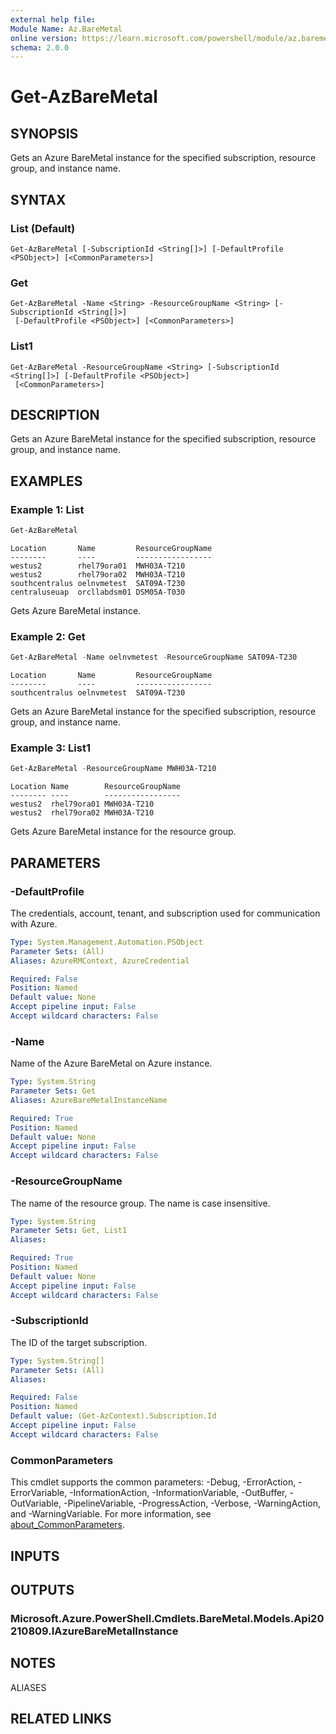 ```yaml
---
external help file:
Module Name: Az.BareMetal
online version: https://learn.microsoft.com/powershell/module/az.baremetal/get-azbaremetal
schema: 2.0.0
---
```


# Get-AzBareMetal

## SYNOPSIS
Gets an Azure BareMetal instance for the specified subscription, resource group, and instance name.

## SYNTAX

### List (Default)
```
Get-AzBareMetal [-SubscriptionId <String[]>] [-DefaultProfile <PSObject>] [<CommonParameters>]
```

### Get
```
Get-AzBareMetal -Name <String> -ResourceGroupName <String> [-SubscriptionId <String[]>]
 [-DefaultProfile <PSObject>] [<CommonParameters>]
```

### List1
```
Get-AzBareMetal -ResourceGroupName <String> [-SubscriptionId <String[]>] [-DefaultProfile <PSObject>]
 [<CommonParameters>]
```

## DESCRIPTION
Gets an Azure BareMetal instance for the specified subscription, resource group, and instance name.

## EXAMPLES

### Example 1: List
```powershell
Get-AzBareMetal
```

```output
Location       Name         ResourceGroupName
--------       ----         -----------------
westus2        rhel79ora01  MWH03A-T210
westus2        rhel79ora02  MWH03A-T210
southcentralus oelnvmetest  SAT09A-T230
centraluseuap  orcllabdsm01 DSM05A-T030
```

Gets Azure BareMetal instance.

### Example 2: Get
```powershell
Get-AzBareMetal -Name oelnvmetest -ResourceGroupName SAT09A-T230
```

```output
Location       Name         ResourceGroupName
--------       ----         -----------------
southcentralus oelnvmetest  SAT09A-T230
```

Gets an Azure BareMetal instance for the specified subscription, resource group, and instance name.

### Example 3: List1
```powershell
Get-AzBareMetal -ResourceGroupName MWH03A-T210
```

```output
Location Name        ResourceGroupName
-------- ----        -----------------
westus2  rhel79ora01 MWH03A-T210
westus2  rhel79ora02 MWH03A-T210
```

Gets Azure BareMetal instance for the resource group.

## PARAMETERS

### -DefaultProfile
The credentials, account, tenant, and subscription used for communication with Azure.

```yaml
Type: System.Management.Automation.PSObject
Parameter Sets: (All)
Aliases: AzureRMContext, AzureCredential

Required: False
Position: Named
Default value: None
Accept pipeline input: False
Accept wildcard characters: False
```

### -Name
Name of the Azure BareMetal on Azure instance.

```yaml
Type: System.String
Parameter Sets: Get
Aliases: AzureBareMetalInstanceName

Required: True
Position: Named
Default value: None
Accept pipeline input: False
Accept wildcard characters: False
```

### -ResourceGroupName
The name of the resource group.
The name is case insensitive.

```yaml
Type: System.String
Parameter Sets: Get, List1
Aliases:

Required: True
Position: Named
Default value: None
Accept pipeline input: False
Accept wildcard characters: False
```

### -SubscriptionId
The ID of the target subscription.

```yaml
Type: System.String[]
Parameter Sets: (All)
Aliases:

Required: False
Position: Named
Default value: (Get-AzContext).Subscription.Id
Accept pipeline input: False
Accept wildcard characters: False
```

### CommonParameters
This cmdlet supports the common parameters: -Debug, -ErrorAction, -ErrorVariable, -InformationAction, -InformationVariable, -OutBuffer, -OutVariable, -PipelineVariable, -ProgressAction, -Verbose, -WarningAction, and -WarningVariable. For more information, see [about_CommonParameters](http://go.microsoft.com/fwlink/?LinkID=113216).

## INPUTS

## OUTPUTS

### Microsoft.Azure.PowerShell.Cmdlets.BareMetal.Models.Api20210809.IAzureBareMetalInstance

## NOTES

ALIASES

## RELATED LINKS
